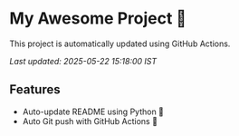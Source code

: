 # My Awesome Project 🚀

This project is automatically updated using GitHub Actions.

_Last updated: 2025-05-22 15:18:00 IST_

## Features
- Auto-update README using Python 🐍
- Auto Git push with GitHub Actions 🤖
